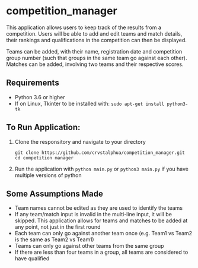 # competition_manager

This application allows users to keep track of the results from a competition. Users will be able to add and edit teams and match details, their rankings and qualifications in the competition can then be displayed.

Teams can be added, with their name, registration date and competition group number (such that groups in the same team go against each other). Matches can be added, involving two teams and their respective scores.

## Requirements
- Python 3.6 or higher
- If on Linux, Tkinter to be installed with:  ```sudo apt-get install python3-tk```

## To Run Application:
1. Clone the responsitory and navigate to your directory
    ```
    git clone https://github.com/crvstalphua/competition_manager.git
    cd competition manager
    ```

2. Run the application with ```python main.py``` or ```python3 main.py``` if you have multiple versions of python

## Some Assumptions Made
- Team names cannot be edited as they are used to identify the teams
- If any team/match input is invalid in the multi-line input, it will be skipped. This application allows for teams and matches to be added at any point, not just in the first round
- Each team can only go against another team once (e.g. Team1 vs Team2 is the same as Team2 vs Team1)
- Teams can only go against other teams from the same group
- If there are less than four teams in a group, all teams are considered to have qualified